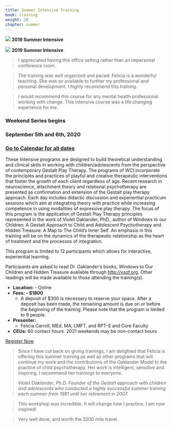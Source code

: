 ```yaml
---
title: Summer Intensive Training
book: training
weight: 20
chapter: summer
---
```

<div class="row">
    <div class="col col-sm-6">
        <p><img src="/assets/img/2019SI1.jpg" class="img-responsive img-thumbnail" />
        <strong>2019 Summer Intensive</strong></p>
        <p><img src="/assets/img/2019SI2.jpg" class="img-responsive img-thumbnail" />
        <strong>2019 Summer Intensive</strong></p>
        <blockquote>
          <p>I appreciated having this office setting rather than an impersonal conference room.</p>
        </blockquote>
        <blockquote>
          <p>The training was well organized and paced. Felicia is a wonderful teaching. She was so available to further my professional and personal development. I highly recommend this training.</p>
        </blockquote>
        <blockquote>
          <p>I would recommend this course for any mental health professional working with change. This intensive course was a life changing experience for me.</p>
        </blockquote>
    </div>
    <div class="col col-sm-6">
        <div class="panel panel-default">
            <div class="panel panel-heading">
                <h3 class="panel-title header-title">Weekend Series begins</h3>
                <h3 class="panel-title header-title">September 5th and 6th, 2020</h3>
                <h3 class="panel-title"><a class="btn btn-default btn-block" href="/calendar">Go to Calendar for all dates <i class="fa fa-arrow-right"></i></a></h3>
            </div>
            <div class="panel-body">
                <p>These Intensive programs are designed to build theoretical understanding and clinical skills in working with children/adolescents from the perspective of contemporary Gestalt Play Therapy. The programs of WCI incorporate the principles and practices of playful and creative therapeutic interventions that foster the growth of each client regardless of age. Recent research in neuroscience, attachment theory and relational psychotherapy are presented as confirmation and extension of the Gestalt play therapy approach. Each day includes didactic discussion and experiential practicum sessions which aim at integrating theory with practice while increasing competence in using modalities of expressive play therapy. The focus of this program is the application of Gestalt Play Therapy principles represented in the work of Violet Oaklander, PhD., author of Windows to our Children: A Gestalt Approach to Child and Adolescent Psychotherapy and Hidden Treasure: A Map to The Child’s Inner Self. An emphasis in this training will be on the dynamics of the therapeutic relationship as the heart of treatment and the processes of integration.</p>
                <p>This program is limited to 12 participants which allows for interactive, experiential learning.</p>
                <p>Participants are asked to read Dr. Oaklander’s books, Windows to Our Children and Hidden Treasure available through <a href="http://vsof.org">http://vsof.org</a>. Other readings will be made available to those attending the training(s).</p>
                <ul class="list-group">
                    <li class="list-group-item"><strong>Location:</strong> - Online</li>
                    <li class="list-group-item"><strong>Fees: - $1800</strong>
                        <ul>
                            <li>A deposit of $300 is necessary to reserve your space. After a deposit has been made, the remaining amount is due on or before the beginning of the training. Please note that the program is limited to 9 people.</li>
                        </ul>
                    </li>
                    <li class="list-group-item"><strong>Presenter:</strong>
                      <ul>
                        <li>Felicia Carroll, MEd. MA, LMFT, and RPT-S and Core Faculty</li>
                      </ul>
                    </li>
                    <li class="list-group-item"><strong>CEUs:</strong> 60 contact hours. 2021 weekends may be non-contact hours</li>
                </ul>
            </div>
            <div class="panel-footer">
                <a href="/register" class="btn btn-danger btn-block">Register Now</a>
            </div>
        </div>
        <blockquote>
          <p>Since I have cut back on giving trainings, I am delighted that Felicia is offering this summer training as well as other programs that will continue my work and the contributions of the Oaklander Model to the practice of child psychotherapy. Her work is intelligent, sensitive and inspiring. I recommend her trainings to everyone.</p>
          <footer><cite>Violet Oaklander, Ph.D. Founder of the Gestalt approach with children and adolescents who conducted a highly successful summer training each summer from 1981 until her retirement in 2007.</cite></footer>
        </blockquote>
        <blockquote>
          <p>This workshop was incredible. It will change how I practice. I am now inspired!</p>
        </blockquote>
        <blockquote>
          <p>Very well done, and worth the 3200 mile travel.</p>
        </blockquote>
    </div>
</div>
